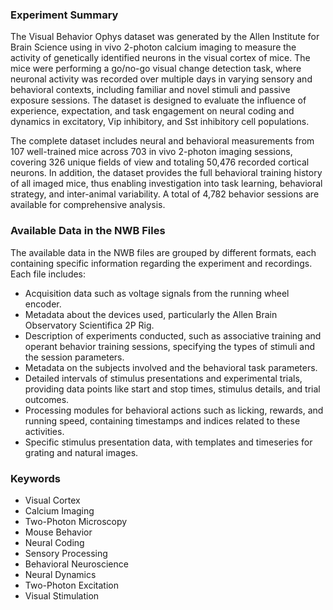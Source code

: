 ### Experiment Summary

The Visual Behavior Ophys dataset was generated by the Allen Institute for Brain Science using in vivo 2-photon calcium imaging to measure the activity of genetically identified neurons in the visual cortex of mice. The mice were performing a go/no-go visual change detection task, where neuronal activity was recorded over multiple days in varying sensory and behavioral contexts, including familiar and novel stimuli and passive exposure sessions. The dataset is designed to evaluate the influence of experience, expectation, and task engagement on neural coding and dynamics in excitatory, Vip inhibitory, and Sst inhibitory cell populations.

The complete dataset includes neural and behavioral measurements from 107 well-trained mice across 703 in vivo 2-photon imaging sessions, covering 326 unique fields of view and totaling 50,476 recorded cortical neurons. In addition, the dataset provides the full behavioral training history of all imaged mice, thus enabling investigation into task learning, behavioral strategy, and inter-animal variability. A total of 4,782 behavior sessions are available for comprehensive analysis.

### Available Data in the NWB Files

The available data in the NWB files are grouped by different formats, each containing specific information regarding the experiment and recordings. Each file includes:

- Acquisition data such as voltage signals from the running wheel encoder.
- Metadata about the devices used, particularly the Allen Brain Observatory Scientifica 2P Rig.
- Description of experiments conducted, such as associative training and operant behavior training sessions, specifying the types of stimuli and the session parameters.
- Metadata on the subjects involved and the behavioral task parameters.
- Detailed intervals of stimulus presentations and experimental trials, providing data points like start and stop times, stimulus details, and trial outcomes.
- Processing modules for behavioral actions such as licking, rewards, and running speed, containing timestamps and indices related to these activities.
- Specific stimulus presentation data, with templates and timeseries for grating and natural images.

### Keywords

- Visual Cortex
- Calcium Imaging
- Two-Photon Microscopy
- Mouse Behavior
- Neural Coding
- Sensory Processing
- Behavioral Neuroscience
- Neural Dynamics
- Two-Photon Excitation
- Visual Stimulation